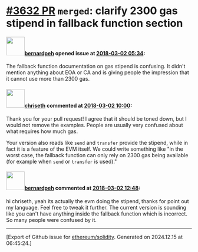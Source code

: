 # [\#3632 PR](https://github.com/ethereum/solidity/pull/3632) `merged`: clarify 2300 gas stipend in fallback function section

#### <img src="https://avatars.githubusercontent.com/u/393930?v=4" width="50">[bernardpeh](https://github.com/bernardpeh) opened issue at [2018-03-02 05:34](https://github.com/ethereum/solidity/pull/3632):

The fallback function documentation on gas stipend is confusing. It didn't mention anything about EOA or CA and is giving people the impression that it cannot use more than 2300 gas.

#### <img src="https://avatars.githubusercontent.com/u/9073706?v=4" width="50">[chriseth](https://github.com/chriseth) commented at [2018-03-02 10:00](https://github.com/ethereum/solidity/pull/3632#issuecomment-369877811):

Thank you for your pull request! I agree that it should be toned down, but I would not remove the examples. People are usually very confused about what requires how much gas.

Your version also reads like `send` and `transfer` provide the stipend, while in fact it is a feature of the EVM itself. We could write something like "in the worst case, the fallback function can only rely on 2300 gas being available (for example when `send` or `transfer` is used)."

#### <img src="https://avatars.githubusercontent.com/u/393930?v=4" width="50">[bernardpeh](https://github.com/bernardpeh) commented at [2018-03-02 12:48](https://github.com/ethereum/solidity/pull/3632#issuecomment-369912154):

hi chriseth, yeah its actually the evm doing the stipend, thanks for point out my language. Feel free to tweak it further. The current version is sounding like you can't have anything inside the fallback function which is incorrect. So many people were confused by it.


-------------------------------------------------------------------------------



[Export of Github issue for [ethereum/solidity](https://github.com/ethereum/solidity). Generated on 2024.12.15 at 06:45:24.]
